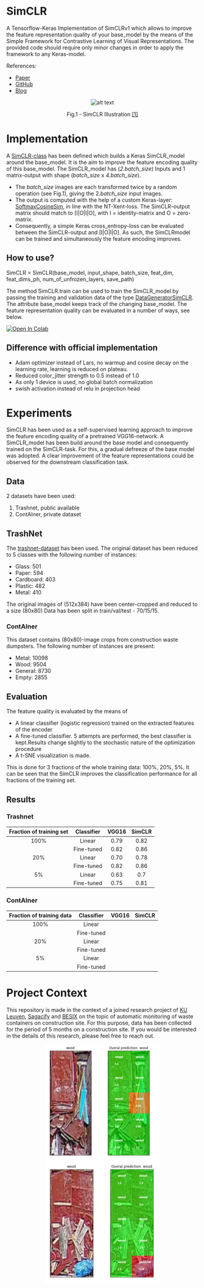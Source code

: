 # SimCLR

A Tensorflow-Keras Implementation of SimCLRv1 which allows to improve the feature representation quality of your base_model by the means of the Simple Framework for Contrastive Learning of Visual Representations. The provided code should require only minor changes in order to apply the framework to any Keras-model.

References:
  * [Paper](https://arxiv.org/abs/2002.05709)
  * [GitHub](https://github.com/google-research/simclr)
  * [Blog](https://amitness.com/2020/03/illustrated-simclr/)


<p align="center">
  <img src="https://camo.githubusercontent.com/d92c0e914af70fe618cf3ea555e2da1737d84bc4/68747470733a2f2f312e62702e626c6f6773706f742e636f6d2f2d2d764834504b704539596f2f586f3461324259657276492f414141414141414146704d2f766146447750584f79416f6b4143385868383532447a4f67457332324e68625877434c63424741735948512f73313630302f696d616765342e676966" alt="alt text" width="300"/>
  <figcaption align="center">Fig.1 - SimCLR Illustration <a href="https://ai.googleblog.com/2020/04/advancing-self-supervised-and-semi.html"> [1] </a> </figcaption>
</p>


# Implementation

A [SimCLR-class](SimCLR.py) has been defined which builds a Keras SimCLR_model around the base_model. It is the aim to improve the feature encoding quality of this base_model. The SimCLR_model has (*2.batch_size*) Inputs and 1 matrix-output with shape (*batch_size* x *4.batch_size*).
  * The *batch_size* images are each transformed twice by a random operation (see Fig.1), giving the 2.*batch_size* input images.
  * The output is computed with the help of a custom Keras-layer: [SoftmaxCosineSim](SoftmaxCosineSim.py), in line with the NT-Xent-loss. The SimCLR-output matrix should match to [I|O|I|O], with I = identity-matrix and O = zero-matrix.
  * Consequently, a simple Keras cross_entropy-loss can be evaluated between the SimCLR-output and [I|O|I|O]. As such, the SimCLRmodel can be trained and simultaneously the feature encoding improves.

## How to use?

SimCLR = SimCLR(base_model, input_shape, batch_size, feat_dim, feat_dims_ph, num_of_unfrozen_layers, save_path)

The method SimCLR.train can be used to train the SimCLR_model by passing the training and validation data of the type [DataGeneratorSimCLR](DataGeneratorSimCLR.py). The attribute base_model keeps track of the changing base_model. The feature representation quality can be evaluated in a number of ways, see below.


[![Open In Colab](https://colab.research.google.com/assets/colab-badge.svg)](https://colab.research.google.com/drive/1Npf8sE0dlyV0-SAISnsrGsJBjRDZM-EQ)



## Difference with official implementation

  * Adam optimizer instead of Lars, no warmup and cosine decay on the learning rate, learning is reduced on plateau.
  * Reduced color_jitter strength to 0.5 instead of 1.0
  * As only 1 device is used, no global batch normalization
  * swish activation instead of relu in projection head

# Experiments

SimCLR has been used as a self-supervised learning approach to improve the feature encoding quality of a pretrained VGG16-network. A SimCLR_model has been build around the base model and consequently trained on the SimCLR-task. For this, a gradual defreeze of the base model was adopted. A clear improvement of the feature representations could be observed for the downstream classification task.

## Data

2 datasets have been used:
 1. Trashnet, public available
 2. ContAIner, private dataset

## TrashNet

The [trashnet-dataset](https://github.com/garythung/trashnet) has been used.
The original dataset has been reduced to 5 classes with the following number of instances:
  * Glass: 501
  * Paper: 594
  * Cardboard: 403
  * Plastic: 482
  * Metal: 410

The original images of (512x384) have been center-cropped and reduced to a size (80x80)
Data has been split in train/val/test - 70/15/15.

### ContAIner

This dataset contains (80x80)-image crops from construction waste dumpsters. The following number of instances are present:
  * Metal: 10098
  * Wood: 9504
  * General: 8730
  * Empty: 2855


## Evaluation

The feature quality is evaluated by the means of
  * A linear classifier (logistic regression) trained on the extracted features of the encoder
  * A fine-tuned classifier. 5 attempts are performed, the best classifier is kept.Results change slightly to the stochastic nature of the optimization procedure
  * A t-SNE visualization is made.

This is done for 3 fractions of the whole training data: 100%, 20%, 5%. It can be seen that the SimCLR improves the classification performance for all fractions of the training set.


## Results

### Trashnet

|   Fraction of training set   |  Classifier   | VGG16      |  SimCLR |
|:----------:|:-------------:|:-------------:|:------:|
| 100% | Linear | 0.79 | 0.82
|      | Fine-tuned | 0.82 | 0.86
| 20% | Linear | 0.70 | 0.78
|      | Fine-tuned | 0.82 | 0.86
| 5% | Linear | 0.63 | 0.7
|      | Fine-tuned | 0.75 | 0.81

### ContAIner

|   Fraction of training data   |  Classifier   | VGG16      |  SimCLR |
|:----------:|:-------------:|:-------------:|:------:|
| 100% | Linear | |
|      | Fine-tuned |  |
| 20% | Linear |  |
|      | Fine-tuned | |
| 5% | Linear |  |
|      | Fine-tuned | |

# Project Context

This repository is made in the context of a joined research project of [KU Leuven](https://www.kuleuven.be/kuleuven/), [Sagacify](https://sagacify.com/) and [BESIX](https://www.besix.com/en) on the topic of automatic monitoring of waste containers on construction site. For this purpose, data has been collected for the period of 5 months on a construction site. If you would be interested in the details of this research, please feel free to reach out.

<p align="center">

  <img src=/img/container1.png alt="alt text" width="300"/>
  <img src=/img/container2.png alt="alt text" width="300"/>

</p>
